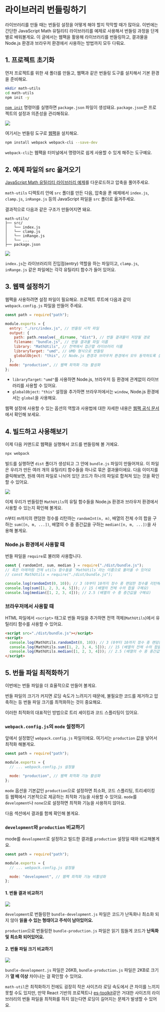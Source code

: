 # 라이브러리 번들링하기

라이브러리를 만들 때는 번들링 설정을 어떻게 해야 할지 막막할 때가 많아요. 이번에는 간단한 JavaScript Math 유틸리티 라이브러리를 예제로 사용해서 번들링 과정을 단계별로 배워볼게요.
이 글에서는 웹팩을 활용해 라이브러리를 번들링하고, 결과물을 Node.js 환경과 브라우저 환경에서 사용하는 방법까지 모두 다뤄요.

## 1. 프로젝트 초기화

먼저 프로젝트를 위한 새 폴더를 만들고, 웹팩과 같은 번들링 도구를 설치해서 기본 환경을 준비해요.

```bash
mkdir math-utils
cd math-utils
npm init -y
```

[`npm init`](https://docs.npmjs.com/cli/v8/commands/npm-init) 명령어를 실행하면 `package.json` 파일이 생성돼요. `package.json`은 프로젝트의 설정과 의존성을 관리해줘요.

![](/images/project-reset.png)

여기서는 번들링 도구로 [웹팩](/reference/overview)을 설치해요.

```bash
npm install webpack webpack-cli --save-dev
```

`webpack-cli`는 웹팩을 터미널에서 명령어로 쉽게 사용할 수 있게 해주는 도구예요.

## 2. 예제 파일의 src 옮겨오기

[JavaScript Math 유틸리티 라이브러리 예제](https://github.com/toss/frontend-fundamentals/blob/main/public/files/bundling-example.zip)를 다운로드하고 압축을 풀어주세요.

`math-utils` 디렉토리 안에 `src` 폴더를 만든 다음, 압축을 푼 예제에서 `index.js`, `clamp.js`, `inRange.js` 등의 JavaScript 파일을 `src` 폴더로 옮겨주세요.

결과적으로 다음과 같은 구조가 만들어지면 돼요.

```plaintext
math-utils/
├── src/
│   └── index.js
│   └── clamp.js
│   └── inRange.js
│   └── ...
├── package.json
```

![](/images/code-insert.png)

`index.js`는 라이브러리의 진입점(entry) 역할을 하는 파일이고, `clamp.js`, `inRange.js` 같은 파일에는 각각 유틸리티 함수가 들어 있어요.

## 3. 웹팩 설정하기

웹팩을 사용하려면 설정 파일이 필요해요. 프로젝트 루트에 다음과 같이 `webpack.config.js` 파일을 만들어 주세요.

```javascript
const path = require("path");

module.exports = {
  entry: "./src/index.js", // 번들링 시작 파일
  output: {
    path: path.resolve(__dirname, "dist"), // 번들 결과물이 저장될 경로
    filename: "bundle.js", // 번들 결과물 파일 이름
    library: "MathUtils", // 전역에서 접근할 라이브러리 이름
    libraryTarget: "umd", // UMD 형식으로 번들링
    globalObject: "this", // Node.js 환경과 브라우저 환경에서 모두 동작하도록 설정
  },
  mode: "production", // 웹팩 최적화 기능 활성화
};
```

- `libraryTarget`: `"umd"`를 사용하면 Node.js, 브라우저 등 환경에 관계없이 라이브러리를 사용할 수 있어요.
- `globalObject`: `"this"` 설정을 추가하면 브라우저에서는 `window`, Node.js 환경에서는 `global`을 사용해요.

웹팩 설정에 사용할 수 있는 옵션의 역할과 사용법에 대한 자세한 내용은 [웹팩 공식 문서](https://webpack.kr/configuration/)에서 확인해 보세요.

## 4. 빌드하고 사용해보기

이제 다음 커맨드로 웹팩을 실행해서 코드를 번들링해 볼 거예요.

```bash
npx webpack
```

빌드를 실행하면 `dist` 폴더가 생성되고 그 안에 `bundle.js` 파일이 만들어져요. 이 파일은 우리가 만든 여러 개의 유틸리티 함수들을 하나로 묶은 결과물이에요.
다음 이미지를 클릭해보면, 원래 여러 파일로 나뉘어 있던 코드가 하나의 파일로 합쳐져 있는 것을 확인할 수 있어요.

![](/images/build-result.png)

이제 우리가 번들링한 `MathUtils`의 유틸 함수들을 Node.js 환경과 브라우저 환경에서 사용할 수 있는지 확인해 볼게요.

n부터 m까지의 랜덤한 정수를 리턴하는 `randomInt(n, m)`, 배열의 전체 수의 합을 구하는 `sum([n, m, ...])`, 배열의 수 중 중간값을 구하는 `median([n, m, ...])`을 사용해 볼게요.

### Node.js 환경에서 사용할 때

번들 파일을 `require`로 불러와 사용합니다.

```javascript
const { randomInt, sum, median } = require("./dist/bundle.js");
// 혹은 아래처럼 전체 utils 함수들을 `MathUtils`라는 이름으로 불러올 수 있어요
// const MathUtils = require("./dist/bundle.js");

console.log(randomInt(0, 10)); // 3 (0부터 10까지 정수 중 랜덤한 정수를 리턴해요)
console.log(sum([1, 2, 3, 4, 5])); // 15 (배열의 전체 수의 합을 구해요)
console.log(median([1, 2, 3, 4])); // 2.5 (배열의 수 중 중간값을 구해요)
```

### 브라우저에서 사용할 때

HTML 파일에서 `<script>` 태그로 번들 파일을 추가하면 전역 객체(`MathUtils`)에서 유틸리티 함수를 사용할 수 있어요.

```html
<script src="./dist/bundle.js"></script>
<script>
  console.log(MathUtils.randomInt(0, 10)); // 3 (0부터 10까지 정수 중 랜덤한 정수를 리턴해요)
  console.log(MathUtils.sum([1, 2, 3, 4, 5])); // 15 (배열의 전체 수의 합을 구해요)
  console.log(MathUtils.median([1, 2, 3, 4])); // 2.5 (배열의 수 중 중간값을 구해요)
</script>
```

## 5. 번들 파일 최적화하기

이번에는 번들 파일을 더 효율적으로 만들어 볼게요.

번들 파일의 크기가 커지면 로딩 속도가 느려지기 때문에, 불필요한 코드를 제거하고 압축하는 등 번들 파일 크기를 최적화하는 것이 중요해요.

이러한 최적화의 대표적인 방법으로 트리 셰이킹과 코드 스플리팅이 있어요.


### `webpack.config.js`의 `mode` 설정하기

앞에서 설정했던 `webpack.config.js` 파일이에요. 여기서는 `production` 값을 넣어서 최적화 해볼게요.

```javascript
const path = require("path");

module.exports = {
  // ... webpack.config.js 설정들

  mode: "production", // 웹팩 최적화 기능 활성화
};
```

`mode` 옵션을 기본값인 `production`으로 설정하면 최소화, 코드 스플리팅, 트리셰이킹 등 웹팩에서 기본적으로 제공하는 최적화 기능을 사용할 수 있어요. `mode`를 `development`나 `none`으로 설정하면 최적화 기능을 사용하지 않아요.

다음 섹션에서 결과를 함께 확인해 볼게요.

### `development`와 `production` 비교하기

mode를 `development`로 설정하고 빌드한 결과를 `production` 설정일 때와 비교해볼게요.

```javascript
const path = require("path");

module.exports = {
  // ... webpack.config.js 설정들

  mode: "development", // 웹팩 최적화 기능 비활성화
};
```

#### 1. 번들 결과 비교하기

![](/images/mode-compare1.png)

`development`로 번들링한 `bundle-development.js` 파일은 코드가 난독화나 최소화 되지 않아 **읽을 수 있는 형태이고 주석이 남아있어요.**

`production`으로 번들링한 `bundle-production.js` 파일은 읽기 힘들게 코드가 **난독화 및 최소화 되어있어요.**

#### 2. 번들 파일 크기 비교하기

![](/images/mode-compare2.png)

`bundle-development.js` 파일은 26KB, `bundle-production.js` 파일은 2KB로 크기가 **열 배 이상** 차이나는 걸 확인할 수 있어요.

`math-util`은 최적화하기 전에도 굉장히 작은 사이즈라 로딩 속도에서 큰 차이를 느끼지 못할 수도 있지만, 만약 React 기반의 프로젝트나 [es-toolkit](https://github.com/toss/es-toolkit)같은 거대한 사이즈의 라이브러리의 번들 파일을 최적화를 하지 않는다면 로딩이 길어지는 문제가 발생할 수 있어요.
